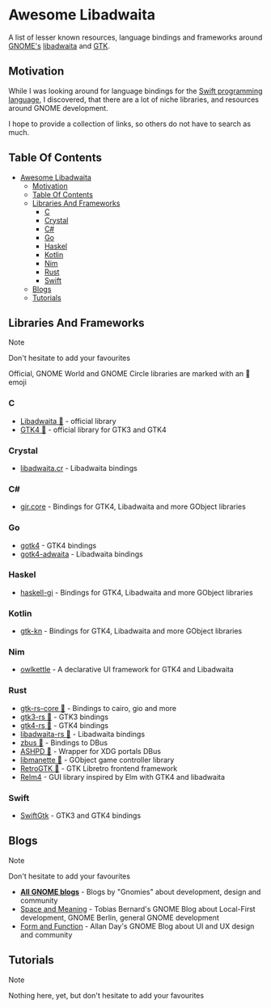 # Awesome Libadwaita

A list of lesser known resources, language bindings and frameworks around [GNOME's](https://www.gnome.org/) [libadwaita](https://gitlab.gnome.org/GNOME/libadwaita) and [GTK](https://www.gtk.org).

## Motivation

While I was looking around for language bindings for the
[Swift programming language](https://www.swift.org/), I discovered, that there
are a lot of niche libraries, and resources around GNOME development.

I hope to provide a collection of links, so others do not have to search as much.

## Table Of Contents

- [Awesome Libadwaita](#awesome-libadwaita)
  - [Motivation](#motivation)
  - [Table Of Contents](#table-of-contents)
  - [Libraries And Frameworks](#libraries-and-frameworks)
    - [C](#c)
    - [Crystal](#crystal)
    - [C#](#c-1)
    - [Go](#go)
    - [Haskel](#haskel)
    - [Kotlin](#kotlin)
    - [Nim](#nim)
    - [Rust](#rust)
    - [Swift](#swift)
  - [Blogs](#blogs)
  - [Tutorials](#tutorials)

## Libraries And Frameworks

> [!NOTE]
> Don't hesitate to add your favourites

Official, GNOME World and GNOME Circle libraries are marked with an 👣 emoji

### C

- [Libadwaita 👣](https://gitlab.gnome.org/GNOME/libadwaita) - official library
- [GTK4 👣](https://gitlab.gnome.org/GNOME/gtk) - official library for GTK3 and GTK4

### Crystal

- [libadwaita.cr](https://github.com/GeopJr/libadwaita.cr) - Libadwaita bindings

### C#

- [gir.core](https://github.com/gircore/gir.core) - Bindings for GTK4, Libadwaita and more GObject libraries

### Go

- [gotk4](https://github.com/diamondburned/gotk4) - GTK4 bindings
- [gotk4-adwaita](https://github.com/diamondburned/gotk4-adwaita) - Libadwaita bindings

### Haskel

- [haskell-gi](https://github.com/haskell-gi/haskell-gi) - Bindings for GTK4, Libadwaita and more GObject libraries

### Kotlin

- [gtk-kn](https://gitlab.com/gtk-kn/gtk-kn) - Bindings for GTK4, Libadwaita and more GObject libraries

### Nim

- [owlkettle](https://github.com/can-lehmann/owlkettle) - A declarative UI framework for GTK4 and Libadwaita

### Rust

- [gtk-rs-core 👣](https://gtk-rs.org/gtk-rs-core) - Bindings to cairo, gio and more
- [gtk3-rs 👣](https://gtk-rs.org/gtk3-rs) - GTK3 bindings
- [gtk4-rs 👣](https://gtk-rs.org/gtk4-rs) - GTK4 bindings
- [libadwaita-rs 👣](https://gitlab.gnome.org/World/Rust/libadwaita-rs) - Libadwaita bindings
- [zbus 👣](https://dbus.pages.freedesktop.org/zbus) - Bindings to DBus
- [ASHPD 👣](https://github.com/bilelmoussaoui/ashpd) - Wrapper for XDG portals DBus
- [libmanette 👣](https://gnome.pages.gitlab.gnome.org/libmanette/) - GObject game controller library
- [RetroGTK 👣](https://gnome.pages.gitlab.gnome.org/retro-gtk/) - GTK Libretro frontend framework
- [Relm4](https://github.com/Relm4/Relm4) - GUI library inspired by Elm with GTK4 and libadwaita

### Swift

- [SwiftGtk](https://github.com/rhx/SwiftGtk) - GTK3 and GTK4 bindings

## Blogs

> [!NOTE]
> Don't hesitate to add your favourites

- [**All GNOME blogs**](https://blogs.gnome.org/) - Blogs by "Gnomies" about development, design and community
- [Space and Meaning](https://blogs.gnome.org/tbernard/) - Tobias Bernard's GNOME Blog about Local-First development, GNOME Berlin, general GNOME development
- [Form and Function](https://blogs.gnome.org/aday/) - Allan Day's GNOME Blog about UI and UX design and community


## Tutorials

> [!NOTE]
> Nothing here, yet, but don't hesitate to add your favourites
